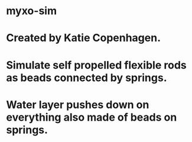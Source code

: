 # myxo-sim
# Created by Katie Copenhagen.
# Simulate self propelled flexible rods as beads connected by springs.
# Water layer pushes down on everything also made of beads on springs.
